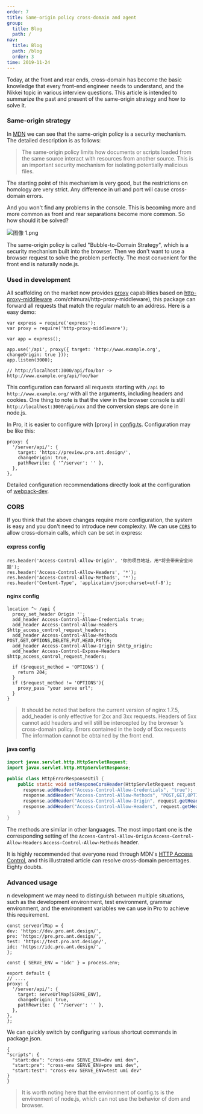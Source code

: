 ```yaml
---
order: 7
title: Same-origin policy cross-domain and agent
group: 
  title: Blog
  path: /
nav: 
  title: Blog
  path: /blog
  order: 3
time: 2019-11-24
---
```


Today, at the front and rear ends, cross-domain has become the basic knowledge that every front-end engineer needs to understand, and the Nikkei topic in various interview questions. This article is intended to summarize the past and present of the same-origin strategy and how to solve it.

### Same-origin strategy

In [MDN](https://developer.mozilla.org/zh-CN/docs/Web/Security/Same-origin_policy) we can see that the same-origin policy is a security mechanism. The detailed description is as follows:

> The same-origin policy limits how documents or scripts loaded from the same source interact with resources from another source. This is an important security mechanism for isolating potentially malicious files.

The starting point of this mechanism is very good, but the restrictions on homology are very strict. Any difference in url and port will cause cross-domain errors.

And you won't find any problems in the console. This is becoming more and more common as front and rear separations become more common. So how should it be solved?

![图像 1.png](https://gw.alipayobjects.com/zos/antfincdn/NIALgXw4QG/1574263212481-55d42245-f348-4f55-8508-4475f7e1f05d.png)

The same-origin policy is called "Bubble-to-Domain Strategy", which is a security mechanism built into the browser. Then we don't want to use a browser request to solve the problem perfectly. The most convenient for the front end is naturally node.js.

### Used in development

All scaffolding on the market now provides [proxy](https://webpack.js.org/configuration/dev-server/#devserverproxy) capabilities based on [http-proxy-middleware](https://github) .com/chimurai/http-proxy-middleware), this package can forward all requests that match the regular match to an address. Here is a easy demo:

  ```tsx | pure
var express = require('express');
var proxy = require('http-proxy-middleware');

var app = express();

app.use('/api', proxy({ target: 'http://www.example.org', changeOrigin: true }));
app.listen(3000);

// http://localhost:3000/api/foo/bar -> http://www.example.org/api/foo/bar
```

This configuration can forward all requests starting with `/api` to `http://www.example.org/` with all the arguments, including headers and cookies. One thing to note is that the view in the browser console is still `http://localhost:3000/api/xxx` and the conversion steps are done in node.js.

In Pro, it is easier to configure with [proxy] in [config.ts](https://github.com/ant-design/ant-design-pro/blob/4c6a11eedad8baee97022ee452cedc76f097421a/config/config.ts#L185). Configuration may be like this:

  ```tsx | pure
 proxy: {
    '/server/api/': {
      target: 'https://preview.pro.ant.design/',
      changeOrigin: true,
      pathRewrite: { '^/server': '' },
    },
  },
```

Detailed configuration recommendations directly look at the configuration of [webpack-dev](https://webpack.js.org/configuration/dev-server/#devserverproxy).

### CORS

If you think that the above changes require more configuration, the system is easy and you don't need to introduce new complexity. We can use [`CORS`](https://developer.mozilla.org/zh-CN/docs/Web/HTTP/Access_control_CORS) to allow cross-domain calls, which can be set in express:

#### express config

  ```tsx | pure
res.header('Access-Control-Allow-Origin', '你的项目地址，用*将会带来安全问题');
res.header('Access-Control-Allow-Headers', '*');
res.header('Access-Control-Allow-Methods', '*');
res.header('Content-Type', 'application/json;charset=utf-8');
```

#### nginx config

```nginx
location ^~ /api {
  proxy_set_header Origin '';
  add_header Access-Control-Allow-Credentials true;
  add_header Access-Control-Allow-Headers $http_access_control_request_headers;
  add_header Access-Control-Allow-Methods POST,GET,OPTIONS,DELETE,PUT,HEAD,PATCH;
  add_header Access-Control-Allow-Origin $http_origin;
  add_header Access-Control-Expose-Headers $http_access_control_request_headers;

  if ($request_method = 'OPTIONS') {
    return 204;
  }
  if ($request_method != 'OPTIONS'){
    proxy_pass "your serve url";
  }
}
```

> It should be noted that before the current version of nginx 1.7.5, add_header is only effective for 2xx and 3xx requests. Headers of 5xx cannot add headers and will still be intercepted by the browser ’s cross-domain policy. Errors contained in the body of 5xx requests The information cannot be obtained by the front end.

#### java config

```java
import javax.servlet.http.HttpServletRequest;
import javax.servlet.http.HttpServletResponse;

public class HttpErrorResponseUtil {
    public static void setResponeCorsHeader(HttpServletRequest request, HttpServletResponse response) {
      response.addHeader("Access-Control-Allow-Credentials", "true");
      response.addHeader("Access-Control-Allow-Methods", "POST,GET,OPTIONS,DELETE,PUT,HEAD,PATCH");
      response.addHeader("Access-Control-Allow-Origin", request.getHeader("Origin"));
      response.addHeader("Access-Control-Allow-Headers", request.getHeader("Access-Control-Request-Headers"));
    }
}
```

The methods are similar in other languages. The most important one is the corresponding setting of the `Access-Control-Allow-Origin` `Access-Control-Allow-Headers` `Access-Control-Allow-Methods` header.

It is highly recommended that everyone read through MDN's [HTTP Access Control](https://developer.mozilla.org/zh-CN/docs/Web/HTTP/Access_control_CORS), and this illustrated article can resolve cross-domain percentages. Eighty doubts.

### Advanced usage

n development we may need to distinguish between multiple situations, such as the development environment, test environment, grammar environment, and the environment variables we can use in Pro to achieve this requirement.

  ```tsx | pure
const serveUrlMap = {
  dev: 'https://dev.pro.ant.design/',
  pre: 'https://pre.pro.ant.design/',
  test: 'https://test.pro.ant.design/',
  idc: 'https://idc.pro.ant.design/',
};

const { SERVE_ENV = 'idc' } = process.env;

export default {
  // ....
  proxy: {
    '/server/api/': {
      target: serveUrlMap[SERVE_ENV],
      changeOrigin: true,
      pathRewrite: { '^/server': '' },
    },
  },
};
```

We can quickly switch by configuring various shortcut commands in package.json.

  ```tsx | pure
{
  "scripts": {
    "start:dev": "cross-env SERVE_ENV=dev umi dev",
    "start:pre": "cross-env SERVE_ENV=pre umi dev",
    "start:test": "cross-env SERVE_ENV=test umi dev"
  }
}
```

> It is worth noting here that the environment of config.ts is the environment of node.js, which can not use the behavior of dom and browser.
